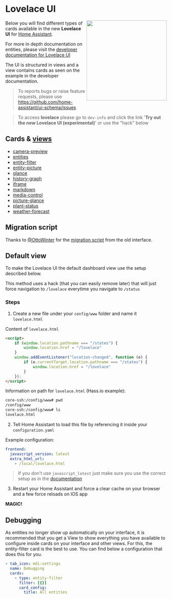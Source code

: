 # Lovelace UI 

<img align="right" height="250px" src="https://user-images.githubusercontent.com/7738048/41777567-6f8caa1a-7634-11e8-8ff4-a0589240d724.png">

Below you will find different types of cards available in the new **Lovelace UI** for [Home Assistant](https://www.home-assistant.io/).

For more in depth documentation on entities, please visit the [developer documentation for Lovelace UI](https://developers.home-assistant.io/docs/en/lovelace_index.html)

The UI is structured in views and a view contains cards as seen on the example in the developer documentation.

> To reports bugs or raise feature requests, please use https://github.com/home-assistant/ui-schema/issues

> To access **lovelace** please go to `dev-info` and click the link '**Try out the new Lovelace UI (experimental)**' or use the "hack" below

## Cards & [views](views.md)

- [camera-preview](card-camera-preview.md)
- [entities](card-entities.md)
- [entity-filter](card-entity-filter.md)
- [entity-picture](card-entity-picture.md)
- [glance](card-glance.md)
- [history-graph](card-history-graph.md)
- [iframe](card-iframe.md)
- [markdown](card-markdown.md)
- [media-control](card-media-control.md)
- [picture-glance](card-picture-glance.md)
- [plant-status](card-plant-status.md)
- [weather-forecast](card-weather-forecast.md)

## Migration script
Thanks to [@OttoWinter](https://github.com/OttoWinter) for the [migration script](https://gist.github.com/OttoWinter/730383148041824bc47786ea292572f8) from the old interface.


## Default view
To make the Lovelace UI the default dashboard view use the setup described below. 

This method uses a hack (that you can easily remove later) that will just force navigation to `/lovelace` everytime you navigate to `/status`

### Steps

1. Create a new file under your `config/www` folder and name it `lovelace.html`

Content of `lovelace.html`

```html
<script>
    if (window.location.pathname === "/states") {
        window.location.href = "/lovelace"
    }
    window.addEventListener("location-changed", function (e) {
        if (e.currentTarget.location.pathname === "/states") {
            window.location.href = "/lovelace"
        }
    });
</script>
```


Information on path for `lovelace.html` (Hass.io example):

```bash
core-ssh:/config/www# pwd
/config/www
core-ssh:/config/www# ls 
lovelace.html
```

2. Tell Home Assistant to load this file by referencing it inside your `configuration.yaml`

Example configuration:

```yaml
frontend:
  javascript_version: latest
  extra_html_url:
    - /local/lovelace.html
```

> If you don't use `javascript_latest` just make sure you use the correct setup as in the [documentation](https://www.home-assistant.io/components/frontend/#configuration-variables)

3. Restart your Home Assistant and force a clear cache on your browser and a few force reloads on IOS app

**MAGIC!**

## Debugging
As entities no longer show up automatically on your interface, it is recommended that you get a View to show everything you have available to configure inside cards on your interface and other views. For this, the entity-filter card is the best to use. You can find below a configuration that does this for you. 

```yaml
- tab_icon: mdi:settings
  name: Debugging
  cards:
    - type: entity-filter
      filter: [{}]
      card_config:
        title: All entities
```